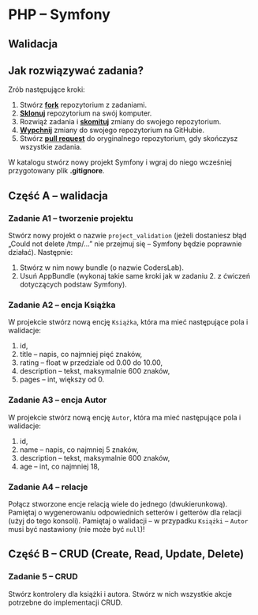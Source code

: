 # PHP &ndash; Symfony
## Walidacja

## Jak rozwiązywać zadania?

Zrób następujące kroki:

1. Stwórz [**fork**][forking] repozytorium z zadaniami.
2. [**Sklonuj**][ref-clone] repozytorium na swój komputer.
3. Rozwiąż zadania i [**skomituj**][ref-commit] zmiany do swojego repozytorium.
4. [**Wypchnij**][ref-push] zmiany do swojego repozytorium na GitHubie.
5. Stwórz [**pull request**][pull-request] do oryginalnego repozytorium, gdy skończysz wszystkie zadania.

W katalogu stwórz nowy projekt Symfony i wgraj do niego wcześniej przygotowany plik **.gitignore**.

## Część A &ndash; walidacja

### Zadanie A1	&ndash; tworzenie projektu
Stwórz nowy projekt o nazwie `project_validation` (jeżeli dostaniesz błąd „Could not delete /tmp/…” nie przejmuj się  &ndash; Symfony będzie poprawnie działać).
Następnie:
  1. Stwórz w nim nowy bundle (o nazwie CodersLab).
  2. Usuń AppBundle (wykonaj takie same kroki jak w zadaniu 2. z ćwiczeń dotyczących podstaw Symfony).

### Zadanie A2 &ndash; encja Książka
W projekcie stwórz nową encję `Książka`, która ma mieć następujące pola i walidacje:
  1. id,
  2. title &ndash; napis, co najmniej pięć znaków,
  3. rating &ndash; float w przedziale od 0.00 do 10.00,
  4. description &ndash; tekst, maksymalnie 600 znaków,
  5. pages &ndash; int, większy od 0.

### Zadanie A3 &ndash; encja Autor
W projekcie stwórz nową encję `Autor`, która ma mieć następujące pola i walidacje:
  1. id,
  2. name &ndash; napis, co najmniej 5 znaków,
  3. description &ndash; tekst, maksymalnie 600 znaków,
  4. age &ndash; int, co najmniej 18,

### Zadanie A4 &ndash; relacje
Połącz stworzone encje relacją wiele do jednego (dwukierunkową). Pamiętaj o wygenerowaniu odpowiednich setterów i getterów dla relacji (użyj do tego konsoli).
Pamiętaj o walidacji &ndash; w przypadku `Książki` &ndash; `Autor` musi być nastawiony (nie może być `null`)!

## Część B &ndash; CRUD (Create, Read, Update, Delete)

### Zadanie 5 &ndash; CRUD
Stwórz kontrolery dla książki i autora. Stwórz w nich wszystkie akcje potrzebne do implementacji CRUD.

<!-- Links -->
[forking]: https://guides.github.com/activities/forking/
[ref-clone]: http://gitref.org/creating/#clone
[ref-commit]: http://gitref.org/basic/#commit
[ref-push]: http://gitref.org/remotes/#push
[pull-request]: https://help.github.com/articles/creating-a-pull-request
